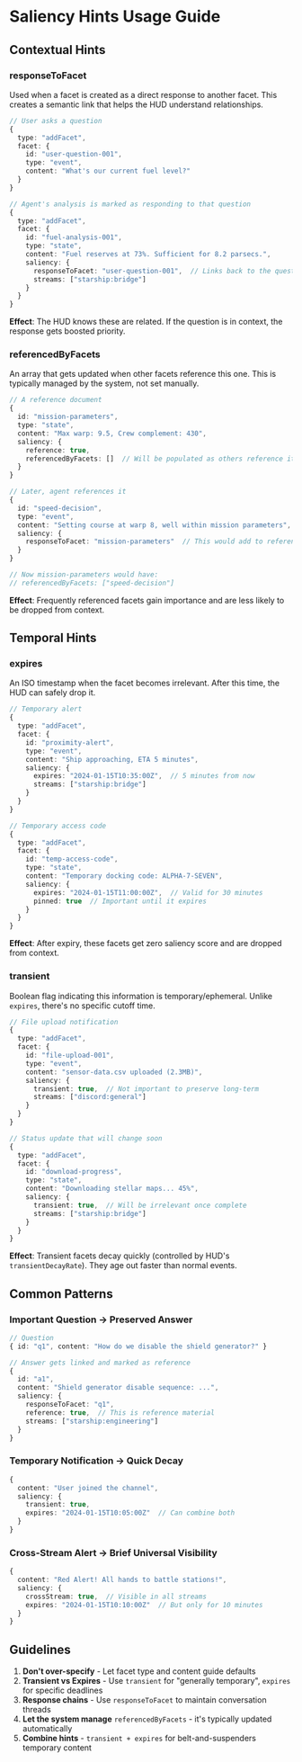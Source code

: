 # Saliency Hints Usage Guide

## Contextual Hints

### responseToFacet
Used when a facet is created as a direct response to another facet. This creates a semantic link that helps the HUD understand relationships.

```typescript
// User asks a question
{
  type: "addFacet",
  facet: {
    id: "user-question-001",
    type: "event",
    content: "What's our current fuel level?"
  }
}

// Agent's analysis is marked as responding to that question
{
  type: "addFacet",
  facet: {
    id: "fuel-analysis-001",
    type: "state",
    content: "Fuel reserves at 73%. Sufficient for 8.2 parsecs.",
    saliency: {
      responseToFacet: "user-question-001",  // Links back to the question
      streams: ["starship:bridge"]
    }
  }
}
```

**Effect**: The HUD knows these are related. If the question is in context, the response gets boosted priority.

### referencedByFacets
An array that gets updated when other facets reference this one. This is typically managed by the system, not set manually.

```typescript
// A reference document
{
  id: "mission-parameters",
  type: "state",
  content: "Max warp: 9.5, Crew complement: 430",
  saliency: {
    reference: true,
    referencedByFacets: []  // Will be populated as others reference it
  }
}

// Later, agent references it
{
  id: "speed-decision",
  type: "event",
  content: "Setting course at warp 8, well within mission parameters",
  saliency: {
    responseToFacet: "mission-parameters"  // This would add to referencedByFacets
  }
}

// Now mission-parameters would have:
// referencedByFacets: ["speed-decision"]
```

**Effect**: Frequently referenced facets gain importance and are less likely to be dropped from context.

## Temporal Hints

### expires
An ISO timestamp when the facet becomes irrelevant. After this time, the HUD can safely drop it.

```typescript
// Temporary alert
{
  type: "addFacet",
  facet: {
    id: "proximity-alert",
    type: "event",
    content: "Ship approaching, ETA 5 minutes",
    saliency: {
      expires: "2024-01-15T10:35:00Z",  // 5 minutes from now
      streams: ["starship:bridge"]
    }
  }
}

// Temporary access code
{
  type: "addFacet", 
  facet: {
    id: "temp-access-code",
    type: "state",
    content: "Temporary docking code: ALPHA-7-SEVEN",
    saliency: {
      expires: "2024-01-15T11:00:00Z",  // Valid for 30 minutes
      pinned: true  // Important until it expires
    }
  }
}
```

**Effect**: After expiry, these facets get zero saliency score and are dropped from context.

### transient
Boolean flag indicating this information is temporary/ephemeral. Unlike `expires`, there's no specific cutoff time.

```typescript
// File upload notification
{
  type: "addFacet",
  facet: {
    id: "file-upload-001",
    type: "event",
    content: "sensor-data.csv uploaded (2.3MB)",
    saliency: {
      transient: true,  // Not important to preserve long-term
      streams: ["discord:general"]
    }
  }
}

// Status update that will change soon
{
  type: "addFacet",
  facet: {
    id: "download-progress",
    type: "state",
    content: "Downloading stellar maps... 45%",
    saliency: {
      transient: true,  // Will be irrelevant once complete
      streams: ["starship:bridge"]
    }
  }
}
```

**Effect**: Transient facets decay quickly (controlled by HUD's `transientDecayRate`). They age out faster than normal events.

## Common Patterns

### Important Question → Preserved Answer
```typescript
// Question
{ id: "q1", content: "How do we disable the shield generator?" }

// Answer gets linked and marked as reference
{
  id: "a1",
  content: "Shield generator disable sequence: ...",
  saliency: {
    responseToFacet: "q1",
    reference: true,  // This is reference material
    streams: ["starship:engineering"]
  }
}
```

### Temporary Notification → Quick Decay
```typescript
{
  content: "User joined the channel",
  saliency: {
    transient: true,
    expires: "2024-01-15T10:05:00Z"  // Can combine both
  }
}
```

### Cross-Stream Alert → Brief Universal Visibility
```typescript
{
  content: "Red Alert! All hands to battle stations!",
  saliency: {
    crossStream: true,  // Visible in all streams
    expires: "2024-01-15T10:10:00Z"  // But only for 10 minutes
  }
}
```

## Guidelines

1. **Don't over-specify** - Let facet type and content guide defaults
2. **Transient vs Expires** - Use `transient` for "generally temporary", `expires` for specific deadlines
3. **Response chains** - Use `responseToFacet` to maintain conversation threads
4. **Let the system manage** `referencedByFacets` - it's typically updated automatically
5. **Combine hints** - `transient + expires` for belt-and-suspenders temporary content
